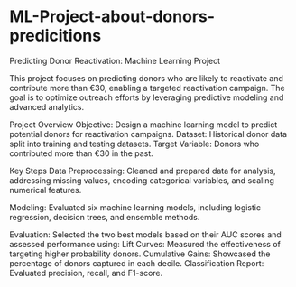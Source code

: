 # ML-Project-about-donors-predicitions
Predicting Donor Reactivation: Machine Learning Project

This project focuses on predicting donors who are likely to reactivate and contribute more than €30, enabling a targeted reactivation campaign. The goal is to optimize outreach efforts by leveraging predictive modeling and advanced analytics.

Project Overview
  Objective: Design a machine learning model to predict potential donors for reactivation campaigns.
  Dataset: Historical donor data split into training and testing datasets.
  Target Variable: Donors who contributed more than €30 in the past.

Key Steps
  Data Preprocessing: Cleaned and prepared data for analysis, addressing missing values, encoding categorical variables, and scaling numerical features.
  
  Modeling: Evaluated six machine learning models, including logistic regression, decision trees, and ensemble methods.
  
  Evaluation: Selected the two best models based on their AUC scores and assessed performance using:
    Lift Curves: Measured the effectiveness of targeting higher probability donors.
    Cumulative Gains: Showcased the percentage of donors captured in each decile.
  Classification Report: Evaluated precision, recall, and F1-score.
